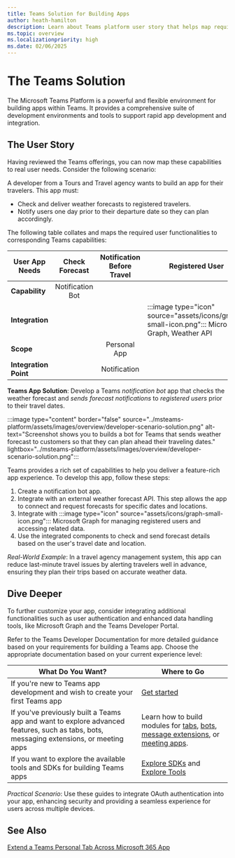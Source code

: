 ```yaml
---
title: Teams Solution for Building Apps
author: heath-hamilton
description: Learn about Teams platform user story that helps map requirements to app functionalities to create app development environments, tools required, and customization.
ms.topic: overview
ms.localizationpriority: high
ms.date: 02/06/2025
---
```


# The Teams Solution

The Microsoft Teams Platform is a powerful and flexible environment for building apps within Teams. It provides a comprehensive suite of development environments and tools to support rapid app development and integration.

## The User Story

Having reviewed the Teams offerings, you can now map these capabilities to real user needs. Consider the following scenario:

A developer from a Tours and Travel agency wants to build an app for their travelers. This app must:

- Check and deliver weather forecasts to registered travelers.
- Notify users one day prior to their departure date so they can plan accordingly.

The following table collates and maps the required user functionalities to corresponding Teams capabilities:

| User App Needs               | Check Forecast         | Notification Before Travel       | Registered User                                                                        |
| ---------------------------- | :--------------------: | :------------------------------: | -------------------------------------------------------------------------------------- |
| **Capability**               | Notification Bot       | &nbsp;                          | &nbsp;                                                                                 |
| **Integration**              | &nbsp;                 | &nbsp;                          | :::image type="icon" source="assets/icons/graph-small-icon.png"::: Microsoft Graph, Weather API |
| **Scope**                    | &nbsp;                 | Personal App                    | &nbsp;                                                                                 |
| **Integration Point**        | &nbsp;                 | Notification                    | &nbsp;                                                                                 |

**Teams App Solution**: Develop a Teams *notification bot* app that checks the weather forecast and *sends forecast notifications* to *registered users* prior to their travel dates.

:::image type="content" border="false" source="../msteams-platform/assets/images/overview/developer-scenario-solution.png" alt-text="Screenshot shows you to builds a bot for Teams that sends weather forecast to customers so that they can plan ahead their traveling dates." lightbox="../msteams-platform/assets/images/overview/developer-scenario-solution.png":::

Teams provides a rich set of capabilities to help you deliver a feature-rich app experience. To develop this app, follow these steps:

1. Create a notification bot app.
2. Integrate with an external weather forecast API. This step allows the app to connect and request forecasts for specific dates and locations.
3. Integrate with :::image type="icon" source="assets/icons/graph-small-icon.png"::: Microsoft Graph for managing registered users and accessing related data.
4. Use the integrated components to check and send forecast details based on the user's travel date and location.

*Real-World Example*: In a travel agency management system, this app can reduce last-minute travel issues by alerting travelers well in advance, ensuring they plan their trips based on accurate weather data.

## Dive Deeper

To further customize your app, consider integrating additional functionalities such as user authentication and enhanced data handling tools, like Microsoft Graph and the Teams Developer Portal.

Refer to the Teams Developer Documentation for more detailed guidance based on your requirements for building a Teams app. Choose the appropriate documentation based on your current experience level:

| What Do You Want?                                                                                                                                       | Where to Go                                                                                                                                                                        |
| -------------------------------------------------------------------------------------------------------------------------------------------------------- | ---------------------------------------------------------------------------------------------------------------------------------------------------------------------------------- |
| If you're new to Teams app development and wish to create your first Teams app                                                                           | [Get started](get-started/get-started-overview.md)                                                                                                                                  |
| If you've previously built a Teams app and want to explore advanced features, such as tabs, bots, messaging extensions, or meeting apps                   | Learn how to build modules for [tabs](tabs/what-are-tabs.md), [bots](bots/what-are-bots.md), [message extensions](messaging-extensions/what-are-messaging-extensions.md), or [meeting apps](apps-in-teams-meetings/teams-apps-in-meetings.md). |
| If you want to explore the available tools and SDKs for building Teams apps                                                                              | [Explore SDKs](get-started/tool-options-and-code-samples.md#explore-sdks) and [Explore Tools](get-started/tool-options-and-code-samples.md#explore-tools)                              |

*Practical Scenario*: Use these guides to integrate OAuth authentication into your app, enhancing security and providing a seamless experience for users across multiple devices.

## See Also

[Extend a Teams Personal Tab Across Microsoft 365 App](m365-apps/extend-m365-teams-personal-tab.md)